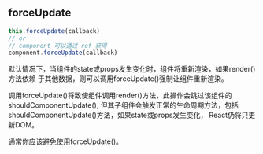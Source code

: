 
## forceUpdate

```js
this.forceUpdate(callback)
// or
// component 可以通过 ref 获得
component.forceUpdate(callback)
```

默认情况下，当组件的state或props发生变化时，组件将重新渲染，如果render()方法依赖
于其他数据，则可以调用forceUpdate()强制让组件重新渲染。

调用forceUpdate()将致使组件调用render()方法，此操作会跳过该组件的shouldComponentUpdate(),
但其子组件会触发正常的生命周期方法，包括shouldComponentUpdate()方法，如果state或props发生变化，
React仍将只更新DOM。

通常你应该避免使用forceUpdate()。